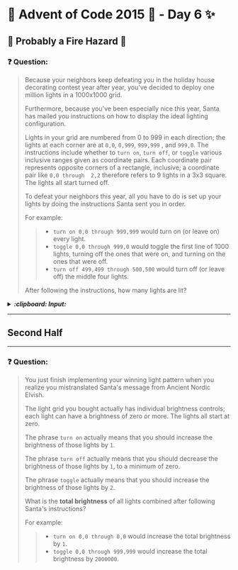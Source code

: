 # :christmas_tree: Advent of Code 2015 :christmas_tree: - Day 6 :sparkles:
## :star2: Probably a Fire Hazard :star2:

### :question: Question: 

> Because your neighbors keep defeating you in the holiday house decorating contest year after year, you've decided to 
> deploy one million lights in a 1000x1000 grid.
> 
> Furthermore, because you've been especially nice this year, Santa has mailed you instructions on how to display the 
> ideal lighting configuration.
> 
> Lights in your grid are numbered from 0 to 999 in each direction; the lights at each corner are at ```0,0```, ```0,999```, ```999,999```
> , and ```999,0```. The instructions include whether to ```turn on```, ```turn off```, or ```toggle``` various inclusive ranges given as coordinate
> pairs. Each coordinate pair represents opposite corners of a rectangle, inclusive; a coordinate pair like ```0,0 through 
> 2,2``` therefore refers to 9 lights in a 3x3 square. The lights all start turned off.
> 
> To defeat your neighbors this year, all you have to do is set up your lights by doing the instructions Santa sent you 
> in order.
> 
> For example:
> 
> > * ```turn on 0,0 through 999,999``` would turn on (or leave on) every light.
> > * ```toggle 0,0 through 999,0``` would toggle the first line of 1000 lights, turning off the ones that were on, and turning on the ones that were off.
> > * ```turn off 499,499 through 500,500``` would turn off (or leave off) the middle four lights.
> 
> After following the instructions, how many lights are lit?

<p>
<details><summary><b><i>:clipboard: Input:</i></b></summary>

>```
> turn on 489,959 through 759,964
> turn off 820,516 through 871,914
> turn off 427,423 through 929,502
> turn on 774,14 through 977,877
> turn on 410,146 through 864,337
> turn on 931,331 through 939,812
> turn off 756,53 through 923,339
> turn off 313,787 through 545,979
> turn off 12,823 through 102,934
> toggle 756,965 through 812,992
> turn off 743,684 through 789,958
> toggle 120,314 through 745,489
> toggle 692,845 through 866,994
> turn off 587,176 through 850,273
> turn off 674,321 through 793,388
> toggle 749,672 through 973,965
> turn on 943,30 through 990,907
> turn on 296,50 through 729,664
> turn on 212,957 through 490,987
> toggle 171,31 through 688,88
> turn off 991,989 through 994,998
> turn off 913,943 through 958,953
> turn off 278,258 through 367,386
> toggle 275,796 through 493,971
> turn off 70,873 through 798,923
> toggle 258,985 through 663,998
> turn on 601,259 through 831,486
> turn off 914,94 through 941,102
> turn off 558,161 through 994,647
> turn on 119,662 through 760,838
> toggle 378,775 through 526,852
> turn off 384,670 through 674,972
> turn off 249,41 through 270,936
> turn on 614,742 through 769,780
> turn on 427,70 through 575,441
> turn on 410,478 through 985,753
> turn off 619,46 through 931,342
> turn on 284,55 through 768,922
> turn off 40,592 through 728,685
> turn on 825,291 through 956,950
> turn on 147,843 through 592,909
> turn off 218,675 through 972,911
> toggle 249,291 through 350,960
> turn off 556,80 through 967,675
> toggle 609,148 through 968,279
> toggle 217,605 through 961,862
> toggle 407,177 through 548,910
> toggle 400,936 through 599,938
> turn off 721,101 through 925,455
> turn on 268,631 through 735,814
> toggle 549,969 through 612,991
> toggle 553,268 through 689,432
> turn off 817,668 through 889,897
> toggle 801,544 through 858,556
> toggle 615,729 through 832,951
> turn off 427,477 through 958,948
> turn on 164,49 through 852,946
> turn on 542,449 through 774,776
> turn off 923,196 through 980,446
> toggle 90,310 through 718,846
> turn off 657,215 through 744,252
> turn off 800,239 through 811,712
> turn on 502,90 through 619,760
> toggle 649,512 through 862,844
> turn off 334,903 through 823,935
> turn off 630,233 through 839,445
> turn on 713,67 through 839,865
> turn on 932,50 through 982,411
> turn off 480,729 through 984,910
> turn on 100,219 through 796,395
> turn on 758,108 through 850,950
> turn off 427,276 through 439,938
> turn on 178,284 through 670,536
> toggle 540,27 through 625,102
> turn off 906,722 through 936,948
> toggle 345,418 through 859,627
> toggle 175,775 through 580,781
> toggle 863,28 through 929,735
> turn off 824,858 through 905,973
> toggle 752,312 through 863,425
> turn on 985,716 through 988,852
> turn off 68,504 through 763,745
> toggle 76,209 through 810,720
> turn off 657,607 through 676,664
> toggle 596,869 through 896,921
> turn off 915,411 through 968,945
> turn off 368,39 through 902,986
> turn on 11,549 through 393,597
> turn off 842,893 through 976,911
> toggle 274,106 through 581,329
> toggle 406,403 through 780,950
> toggle 408,988 through 500,994
> toggle 217,73 through 826,951
> turn on 917,872 through 961,911
> toggle 394,34 through 510,572
> toggle 424,603 through 583,626
> toggle 106,159 through 755,738
> turn off 244,610 through 472,709
> turn on 350,265 through 884,690
> turn on 688,184 through 928,280
> toggle 279,443 through 720,797
> turn off 615,493 through 888,610
> toggle 118,413 through 736,632
> turn on 798,782 through 829,813
> turn off 250,934 through 442,972
> turn on 68,503 through 400,949
> toggle 297,482 through 313,871
> toggle 710,3 through 839,859
> turn on 125,300 through 546,888
> toggle 482,39 through 584,159
> turn off 536,89 through 765,962
> turn on 530,518 through 843,676
> turn on 994,467 through 994,676
> turn on 623,628 through 744,927
> toggle 704,912 through 837,983
> turn on 154,364 through 517,412
> toggle 344,409 through 780,524
> turn off 578,740 through 725,879
> turn on 251,933 through 632,957
> turn on 827,705 through 971,789
> toggle 191,282 through 470,929
> toggle 324,525 through 446,867
> toggle 534,343 through 874,971
> toggle 550,650 through 633,980
> toggle 837,404 through 881,915
> toggle 338,881 through 845,905
> turn on 469,462 through 750,696
> turn on 741,703 through 892,870
> turn off 570,215 through 733,562
> turn on 445,576 through 870,775
> turn on 466,747 through 554,878
> turn off 820,453 through 868,712
> turn off 892,706 through 938,792
> turn off 300,238 through 894,746
> turn off 306,44 through 457,444
> turn off 912,569 through 967,963
> toggle 109,756 through 297,867
> turn on 37,546 through 41,951
> turn on 321,637 through 790,910
> toggle 66,50 through 579,301
> toggle 933,221 through 933,791
> turn on 486,676 through 878,797
> turn on 417,231 through 556,317
> toggle 904,468 through 981,873
> turn on 417,675 through 749,712
> turn on 692,371 through 821,842
> toggle 324,73 through 830,543
> turn on 912,490 through 977,757
> turn off 634,872 through 902,949
> toggle 266,779 through 870,798
> turn on 772,982 through 990,996
> turn off 607,46 through 798,559
> turn on 295,602 through 963,987
> turn on 657,86 through 944,742
> turn off 334,639 through 456,821
> turn off 997,667 through 997,670
> turn off 725,832 through 951,945
> turn off 30,120 through 952,984
> turn on 860,965 through 917,976
> toggle 471,997 through 840,998
> turn off 319,307 through 928,504
> toggle 823,631 through 940,908
> toggle 969,984 through 981,993
> turn off 691,319 through 865,954
> toggle 911,926 through 938,929
> turn on 953,937 through 968,991
> toggle 914,643 through 975,840
> turn on 266,982 through 436,996
> turn off 101,896 through 321,932
> turn off 193,852 through 751,885
> turn off 576,532 through 863,684
> turn on 761,456 through 940,783
> turn on 20,290 through 398,933
> turn off 435,335 through 644,652
> turn on 830,569 through 905,770
> turn off 630,517 through 905,654
> turn on 664,53 through 886,976
> toggle 275,416 through 408,719
> turn on 370,621 through 515,793
> turn on 483,373 through 654,749
> turn on 656,786 through 847,928
> turn off 532,752 through 945,974
> toggle 301,150 through 880,792
> turn off 951,488 through 958,952
> turn on 207,729 through 882,828
> toggle 694,532 through 973,961
> toggle 676,639 through 891,802
> turn off 653,6 through 905,519
> toggle 391,109 through 418,312
> turn on 877,423 through 957,932
> turn on 340,145 through 563,522
> turn off 978,467 through 988,895
> turn off 396,418 through 420,885
> turn off 31,308 through 816,316
> turn on 107,675 through 758,824
> turn on 61,82 through 789,876
> turn on 750,743 through 754,760
> toggle 88,733 through 736,968
> turn off 754,349 through 849,897
> toggle 157,50 through 975,781
> turn off 230,231 through 865,842
> turn off 516,317 through 630,329
> turn off 697,820 through 829,903
> turn on 218,250 through 271,732
> toggle 56,167 through 404,431
> toggle 626,891 through 680,927
> toggle 370,207 through 791,514
> toggle 860,74 through 949,888
> turn on 416,527 through 616,541
> turn off 745,449 through 786,908
> turn on 485,554 through 689,689
> turn on 586,62 through 693,141
> toggle 506,759 through 768,829
> turn on 473,109 through 929,166
> turn on 760,617 through 773,789
> toggle 595,683 through 618,789
> turn off 210,775 through 825,972
> toggle 12,426 through 179,982
> turn on 774,539 through 778,786
> turn on 102,498 through 121,807
> turn off 706,897 through 834,965
> turn off 678,529 through 824,627
> turn on 7,765 through 615,870
> turn off 730,872 through 974,943
> turn off 595,626 through 836,711
> turn off 215,424 through 841,959
> toggle 341,780 through 861,813
> toggle 507,503 through 568,822
> turn on 252,603 through 349,655
> toggle 93,521 through 154,834
> turn on 565,682 through 951,954
> turn on 544,318 through 703,418
> toggle 756,953 through 891,964
> turn on 531,123 through 856,991
> turn on 148,315 through 776,559
> turn off 925,835 through 963,971
> turn on 895,944 through 967,964
> turn off 102,527 through 650,747
> toggle 626,105 through 738,720
> turn off 160,75 through 384,922
> toggle 813,724 through 903,941
> turn on 207,107 through 982,849
> toggle 750,505 through 961,697
> toggle 105,410 through 885,819
> turn on 226,104 through 298,283
> turn off 224,604 through 508,762
> turn on 477,368 through 523,506
> turn off 477,901 through 627,936
> turn off 887,131 through 889,670
> turn on 896,994 through 938,999
> toggle 401,580 through 493,728
> toggle 987,184 through 991,205
> turn on 821,643 through 882,674
> toggle 784,940 through 968,959
> turn off 251,293 through 274,632
> turn off 339,840 through 341,844
> turn off 675,351 through 675,836
> toggle 918,857 through 944,886
> toggle 70,253 through 918,736
> turn off 612,604 through 772,680
> turn off 277,40 through 828,348
> toggle 692,139 through 698,880
> toggle 124,446 through 883,453
> toggle 969,932 through 990,945
> toggle 855,692 through 993,693
> toggle 722,472 through 887,899
> toggle 978,149 through 985,442
> toggle 837,540 through 916,889
> turn off 612,2 through 835,82
> toggle 560,767 through 878,856
> turn on 461,734 through 524,991
> toggle 206,824 through 976,912
> turn on 826,610 through 879,892
> turn on 577,699 through 956,933
> turn off 9,250 through 50,529
> turn off 77,657 through 817,677
> turn on 68,419 through 86,426
> turn on 991,720 through 992,784
> turn on 668,20 through 935,470
> turn off 133,418 through 613,458
> turn off 487,286 through 540,328
> toggle 247,874 through 840,955
> toggle 301,808 through 754,970
> turn off 34,194 through 578,203
> turn off 451,49 through 492,921
> turn on 907,256 through 912,737
> turn off 479,305 through 702,587
> turn on 545,583 through 732,749
> toggle 11,16 through 725,868
> turn on 965,343 through 986,908
> turn on 674,953 through 820,965
> toggle 398,147 through 504,583
> turn off 778,194 through 898,298
> turn on 179,140 through 350,852
> turn off 241,118 through 530,832
> turn off 41,447 through 932,737
> turn off 820,663 through 832,982
> turn on 550,460 through 964,782
> turn on 31,760 through 655,892
> toggle 628,958 through 811,992
>```

</details>

---
## Second Half
---

### :question: Question:

> You just finish implementing your winning light pattern when you realize you mistranslated Santa's message from Ancient Nordic Elvish.
> 
> The light grid you bought actually has individual brightness controls; each light can have a brightness of zero or more.
> The lights all start at zero.
> 
> The phrase ```turn on``` actually means that you should increase the brightness of those lights by ```1```.
> 
> The phrase ```turn off``` actually means that you should decrease the brightness of those lights by ```1```, to a minimum of zero.
> 
> The phrase ```toggle``` actually means that you should increase the brightness of those lights by ```2```.
> 
> What is the **total brightness** of all lights combined after following Santa's instructions?
> 
> For example:
> 
> > * ```turn on 0,0 through 0,0``` would increase the total brightness by ```1```.
> > * ```toggle 0,0 through 999,999``` would increase the total brightness by ```2000000```.
